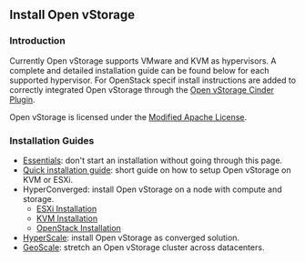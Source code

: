## Install Open vStorage

### Introduction
Currently Open vStorage supports VMware and KVM as hypervisors. A complete and detailed installation guide can be found below for each supported hypervisor.
For OpenStack specif install instructions are added to correctly integrated Open vStorage through the [Open vStorage Cinder Plugin](https://github.com/openvstorage/framework-cinder-plugin).

Open vStorage is licensed under the [Modified Apache License](https://www.openvstorage.org/OVS_NON_COMMERCIAL/).


### Installation Guides
* [Essentials](essentials.md): don't start an installation without going through this page.
* [Quick installation guide](quickinstall.md): short guide on how to setup Open vStorage on KVM or ESXi.
* HyperConverged: install Open vStorage on a node with compute and storage.
    * [ESXi Installation](esxi.md)
    * [KVM Installation](kvm.md)
    * [OpenStack Installation](openstack.md)
* [HyperScale](hyperscale.md): install Open vStorage as converged solution.
* [GeoScale](geoscale.md): stretch an Open vStorage cluster across datacenters.

